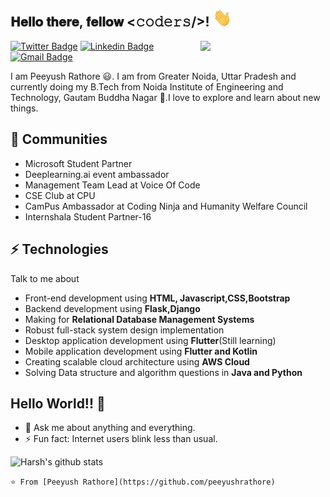 <h2> 𝐇𝐞𝐥𝐥𝐨 𝐭𝐡𝐞𝐫𝐞, 𝐟𝐞𝐥𝐥𝐨𝐰 <𝚌𝚘𝚍𝚎𝚛𝚜/>! <img src="https://raw.githubusercontent.com/ABSphreak/ABSphreak/master/gifs/Hi.gif" width="30px"></h2>

<img align='right' src='https://user-images.githubusercontent.com/5713670/87202985-820dcb80-c2b6-11ea-9f56-7ec461c497c3.gif' width='200"'>

[![Twitter Badge](https://img.shields.io/badge/-@peeyushrathore13-1ca0f1?style=flat-square&labelColor=1ca0f1&logo=twitter&logoColor=white&link=https://twitter.com/peeyushrathore2004)](https://twitter.com/peeyushrathore13) [![Linkedin Badge](https://img.shields.io/badge/-peeyushrathore2004-blue?style=flat-square&logo=Linkedin&logoColor=white&link=https://www.linkedin.com/in/peeyushrathore2004/)](https://www.linkedin.com/in/peeyushrathore2004/)
[![Gmail Badge](https://img.shields.io/badge/-peeyushrathore2004@gmail.com-c14438?style=flat-square&logo=Gmail&logoColor=white&link=mailto:peeyushrathore2004@gmail.com)](mailto:mailharshkhatri@gmail.com)

I am Peeyush Rathore 😃. I am from Greater Noida, Uttar Pradesh and currently doing my B.Tech from Noida Institute of Engineering and Technology, Gautam Buddha Nagar 🏫.I love to explore and learn about new things.
## 👯 Communities
* Microsoft Student Partner
* Deeplearning.ai event ambassador
* Management Team Lead at Voice Of Code
* CSE Club at CPU
* CamPus Ambassador at Coding Ninja and Humanity Welfare Council
* Internshala Student Partner-16
## ⚡ Technologies
Talk to me about
- Front-end development using **HTML, Javascript,CSS,Bootstrap**
- Backend development using **Flask,Django**
- Making for **Relational Database Management Systems**
- Robust full-stack system design implementation
- Desktop application development using **Flutter**(Still learning)
- Mobile application development using **Flutter and Kotlin**
- Creating scalable cloud architecture using **AWS Cloud**
- Solving Data structure and algorithm questions in **Java and Python**
## Hello World!! 🤔
- 💬 Ask me about anything and everything.
- ⚡ Fun fact: Internet users blink less than usual.

![Harsh's github stats](https://github-readme-stats.vercel.app/api?username=peeyushrathore&hide=["issues"]&show_icons=true)

```⭐️ From [Peeyush Rathore](https://github.com/peeyushrathore)```
